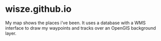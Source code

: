 # wisze.github.io
My map shows the places i've been. 
It uses a database with a WMS interface to draw my waypoints and tracks over an OpenGIS background layer.  
